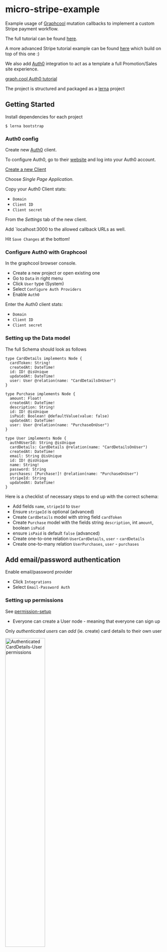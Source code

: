 # micro-stripe-example

Example usage of [Graphcool](https://www.graph.cool) mutation callbacks to implement a custom Stripe payment workflow.

The full tutorial can be found [here](https://www.graph.cool/docs/tutorials/stripe-payments-with-mutation-callbacks-using-micro-and-now-soiyaquah7).

A more advanced Stripe tutorial example can be found [here](https://medium.com/consciousapps/integrating-stripe-with-react-graphql-and-apollo-client-e09fdc9e5b95) which build on top of this one :)

We also add [Auth0](https://auth0.com) integration to act as a template a full Promotion/Sales site experience.

[graph.cool Auth0 tutorial](https://www.graph.cool/docs/tutorials/react-apollo-auth0-pheiph4ooj/)

The project is structured and packaged as a [lerna](https://github.com/lerna/lerna) project

## Getting Started

Install dependencies for each project

`$ lerna bootstrap`

### Auth0 config

Create new [Auth0](https://auth0.com) client.

To configure Auth0, go to their [website](https://auth0.com) and log into your Auth0 account.

[Create a new Client](https://manage.auth0.com/#/clients)

Choose *Single Page Application*.

Copy your Auth0 Client stats:

- `Domain`
- `Client ID`
- `Client secret`

From the *Settings* tab of the new client.

Add `localhost:3000 to the allowed callback URLs as well.

Hit `Save Changes` at the bottom!

### Configure Auth0 with Graphcool

In the graphcool browser console.

- Create a new project or open existing one
- Go to `Data` in right menu
- Click `User` type (System)
- Select `Configure Auth Providers`
- Enable `Auth0`

Enter the Auth0 client stats:

- `Domain`
- `Client ID`
- `Client secret`

### Setting up the Data model

The full Schema should look as follows

```idl
type CardDetails implements Node {
  cardToken: String!
  createdAt: DateTime!
  id: ID! @isUnique
  updatedAt: DateTime!
  user: User @relation(name: "CardDetailsOnUser")
}

type Purchase implements Node {
  amount: Float!
  createdAt: DateTime!
  description: String!
  id: ID! @isUnique
  isPaid: Boolean! @defaultValue(value: false)
  updatedAt: DateTime!
  user: User @relation(name: "PurchaseOnUser")
}

type User implements Node {
  auth0UserId: String @isUnique
  cardDetails: CardDetails @relation(name: "CardDetailsOnUser")
  createdAt: DateTime!
  email: String @isUnique
  id: ID! @isUnique
  name: String!
  password: String
  purchases: [Purchase!]! @relation(name: "PurchaseOnUser")
  stripeId: String
  updatedAt: DateTime!
}
```

Here is a checklist of necessary steps to end up with the correct schema:

* Add fields `name`, `stripeId` to `User`
* Ensure `stripeId` is optional (advanced)
* Create `CardDetails` model with string field `cardToken`
* Create `Purchase` model with the fields string `description`, int `amount`, boolean `isPaid`
* ensure `isPaid` is default `false` (advanced)
* Create one-to-one relation `UserCardDetails`, `user` - `cardDetails`
* Create one-to-many relation `UserPurchases`, `user` - `purchases`

## Add email/password authentication

Enable email/password provider

- Click `Integrations`
- Select `Email-Password Auth`

### Setting up permissions

See [permission-setup](https://www.graph.cool/docs/tutorials/stripe-payments-with-mutation-callbacks-using-micro-and-now-soiyaquah7/#permission-setup)

* Everyone can create a User node - meaning that everyone can sign up

Only *authenticated users* can *add* (ie. create) card details to their own user

<img src="https://github.com/tecla5/micro-stripe-example/raw/master/screenshots/card-details-user-permission.png" alt="Authenticated CardDetails-User permissions" width="50%" height="50%">

Remove all permissions for `CardDetails`

<img src="https://github.com/tecla5/micro-stripe-example/raw/master/screenshots/card-details-permission.png" alt="CardDetails permissions" width="50%" height="50%">

Remove permission for `User.stripeId`

<img src="https://github.com/tecla5/micro-stripe-example/raw/master/screenshots/user-stripeid-permission.png" alt="User.stripeId permissions" width="50%" height="50%">

### Permission Queries

Use a permission query on the `createCardDetails` mutation like this:

```idl
{
  allUsers(filter: {
    AND: [{
      id: $userId
    }, {
      id: $new_userId
    }]
  }) {
    id
  }
}
{
  allUsers(filter: {
    AND: [{
      id: $userId
    }, {
      id: $new_userId
    }]
  }) {
    id
  }
```

Note: Use a permission query on the `createPurchases` mutation and make sure to unselect the `isPaid` field.

This is the query:

```idl
{
  allUsers(filter: {
    AND: [{
      id: $userId
    }, {
      id: $new_userId
    }]
  }) {
    id
  }
}
```

The default value false for `isPaid` and the missing permission to set `isPaid` when creating a new purchase guarantees that new purchases are automatically unpaid - ensuring that our payment workflow kicks in.

### Create test account on stripe

Retrieve test account secrets, something like:

```bash
TEST_STRIPE_SECRET_KEY=sk_test_XqWFki7E63nnvexW7Aucxxxx
TEST_STRIPE_PUBLISHABLE_KEY=pk_test_lG8swclqDn3BoODaNWotxxxx
```

### Using now for deployment

Install [now](https://zeit.co/now) by [zeit.co](https://zeit.co) globally:

```sh
npm install -g now
```

## Adding secrets

Make sure now is properly installed `now -v`

**trouble shooting**

If `now` doesn't return the version (`5.3` or higher, if not maybe `now` is used for something else in your environment!)

_In my case, I had an alias `now` (defined in my `~/.bash_profile`) to return the current time, so I had to remove it_

### Stripe secret

`now secret add sk_test_XXXXXXXXXXXXXXXXXXXXXXXX`

Example:

```bash
$ now secret add stripe-secret sk_test_XXXXXXXXXXXXXXXXXXXXXXXX
> Enter your email: xxx@gmail.com
> Please follow the link sent to xxxx@gmail.com to log in.
> Verify that the provided security code in the email matches Snowy Crested Penguin.

⠼ Waiting for confirmtion...
✔ Confirmed email address!
```

### GC Auth token

In GraphCool console, create an [authentication-token](https://www.graph.cool/docs/reference/auth/authentication-tokens-eip7ahqu5o/)

- Go to Project -> Settings -> Authentication (`/settings/authentication`)
- Create a new Auth token called `gc-pat`

Should be a very long token string like this:

`aaaaaaaeyJpYXQiOjE0OTQ5NTAzNjQsImNsaWVudElkI4444444InByb2plY3RJZxxxxxxxxAwMTYwdWZhdHV6bHUifQ.lqvwhD1-gsd5orZNfwwGB-LdMAHjpyWWxq5A7_sbcbk`


```bash
$ now secret add gc-pat eyJ0exxxxxxxxx

> Success! Secret gc-pat (xxxxDymjktZGwWHiBQj5vc) added (xxxx@gmail.com)
```

### Add GC endpoint secret

In GraphCool browser console, click `Endpoints` (bottom left)

Endpoint should be something like: `https://api.graph.cool/simple/v1/ont28601k6x1qe8cj2rlxxxx`

```bash
$ now secret add endpoint https://api.graph.cool/simple/v1/cj2rloi1xxxxxx
> Success! Secret endpoint (xxxxFrI5J0LrkTaiOURZwC) added (xxxx@gmail.com)
```

### Add custom secrets

Add custom secrets for `create-secret` and `charge-secret` such as:

- `xyz123` and `abc4567` (only for testing)

`$ now secret add create-secret xyz123`
`$ now secret add charge-secret abc4567`

Note: `create-secret` and `charge-secret` are used to create a secret URL so not everyone can just invoke your endpointin URL. This can be replaced instead by using an Auth header instead ([@nilan](https://graphcool.slack.com/messages/@nilan/))

... and so on ...

### Deploy the microservices

The following commands are to be issued literally "as is".
Note: The `@xxx` reference the registered secrets.

Each secret must be refereced in the form `-e ENV_VARIABLE_NAME=@secret-ref`
The last argument is the path to the service to be deployed

#### Deploy create service

```bash
$ now -e STRIPE_SECRET=@stripe-secret -e GC_PAT=@gc-pat -e ENDPOINT=@endpoint -e TOKEN=@create-secret -e LOG=@log packages/create/

Deploying ~/repos/micro-stripe-example/packages/create under xxxx@gmail.com
> Using Node.js 7.10.0 (default)
> Ready! https://stripe-create-customer-example-xxxx.now.sh (copied to clipboard) [4s]
> You (xxx@gmail.com) are on the OSS plan. Your code will be made public.
> Upload [====================] 100% 0.0s
> Sync complete (2.01kB) [2m] 
> Initializing…
> Building
> ▲ npm install
> ⧗ Installing:
> ...
> ✓ Installed 163 modules [6s]
> ▲ npm start
> Deployment complete!
```

Notice the `https://stripe-create-customer-example-xxxx.now.sh` (copied to clipboard)

#### Deploy charge service

Notice all the variables are with capital letters and underscores (_), such as `STRIPE_SECRET` whereas serets are lowercase with dashes (-). Please stick to this convention to minimize chance of errors.

```bash
$ now -e STRIPE_SECRET=@stripe-secret -e GC_PAT=@gc-pat -e ENDPOINT=@endpoint -e TOKEN=@charge-secret -e LOG=@log packages/charge/

> Deploying ~/repos/micro-stripe-example/packages/charge under xxxx@gmail.com
> Using Node.js 7.10.0 (default)
> Ready! https://stripe-charge-customer-example-yyyyyy.now.sh (copied to clipboard)
> ....
> Deployment complete!
```

Again: `https://stripe-charge-customer-example-yyyyyy.now.sh` (copied to clipboard)

## Add Server Side Subscriptions (SSS)

In Graph Cool browser console

- Click `Mutation callbacks`
- Click `Functions` page
- Select `New function` and `Server-Side Subscriptions`

### Create SSS functions

When new card details are created, create corresponding Stripe customer

We add a new SSS with the trigger `CardDetails is created`. This SSS creates a new Stripe customer whenever new card details are created

- See [Server Side Subscriptions](https://www.graph.cool/docs/reference/functions/server-side-subscriptions-ahlohd8ohn/)

- Select `CardDetails` as the trigger type

Now filter only on `CREATED` mutations...

```
subscription {
  CardDetails(filter: {
    mutation_in: [CREATED]
  }) {
    node {
      id
      cardToken
      user {
        id
        email
        name
      }
    }
  }
}
```

Now take the obtained url, add the `create-secret` as a query parameter and paste it to the SSS url. For example:

`https://yourappname-create-customer-xxxx.now.sh?token=XXX`

Please check [subscribing-to-created-nodes](https://www.graph.cool/docs/reference/simple-api/subscribing-to-created-nodes-oe8oqu8eis/)

As you can see in the response, the HTTP data (JSON) received is of the form:

`data.<type>.node` such as `data.Post.node` for a Post mutation.

In the `create` service code, we reference the mutated node as: `data.CardDetails.node`

```js
module.exports = async(req, res) => {
  const data = await json(req)

  // extract node data from incoming node
  const stripeToken = data.CardDetails.node
  const user = stripeToken.stripeTokenToUser
  const userId = user.id
  // Add logs during development, but remember to remove them for production
  console.log('Stripe Token object');
  console.log(stripeToken);

  // TODO: don't create customer if stripe id already exists

  // first, create a new Stripe customer
  stripe.customers.create({
    // ...
  }, (err, customer) => {
    // then update user with obtained Stripe customer id
    const updateUser = `mutation {
      updateUser(id: "${userId}", stripeId: "${customer.id}") {
        id
      }
    }`
    request.post({
      // ...
      body: JSON.stringify({query: updateUser}),
      // ...
})
```

### Charge customer service

We create a new subscription for when a purchase is created, linking it to the charge customer now service (endpoint)

```
subscription {
  Purchase(filter: {
    mutation_in: [CREATED]
  }) {
  node {
    id
    user {
      stripeId
    }
    amount
    description
    isPaid
  }
}
```

Now take the obtained url, add the `charge-secret` as a query parameter and paste it to the SSS url. For example:

`https://yourappname-charge-customer-xxxx.now.sh?token=XXX`

In the `charge` service code we reference the incoming mutated node: `data.Purchase.node`

```js
module.exports = async(req, res) => {
  const data = await json(req)
    // ...

  // extract node data from incoming node
  const purchase = data.Purchase.node
  const purchaseId = purchase.id
  const customerId = purchase.user.stripeId

  // Add logs during development, but remove for production
  console.log('Purchase Object');
  console.log(purchase);

  if (purchase.isPaid) {
    // ...
  }
```

### Bonus: Keys file

You can add a special key file to keep track of your secrets as you go.
Then you can experiment with loading secrets into `now` using the `load` tool of this project. Note that some keys require user input.

You can add secrets in a special `now/secrets.json` file which is included in the `.gitignore` so that is is not shared.

```js
{
  "gc-pat": "aaaaaaaeyJpYXQiOjE0OTQ5NTAzNjQsImNsaWVudElkI4444444InByb2plY3RJZxxxxxxxxAwMTYwdWZhdHV6bHUifQ.lqvwhD1-gsd5orZNfwwGB-LdMAHjpyWWxq5A7_sbcbk",
  "create-secret": "xyc",
  "charge-secret": "123",
  "log": "XXX",
  "endpoint": "https://api.graph.cool/simple/v1/cj2rloi1xxxxxx"
}
```

To add the keys: `npm run keys` or `node ./now/load.js`

## Help & Community [![Slack Status](https://slack.graph.cool/badge.svg)](https://slack.graph.cool)

Join our [Slack community](http://slack.graph.cool/) if you run into issues or have questions. We love talking to you!

![](http://i.imgur.com/5RHR6Ku.png)
